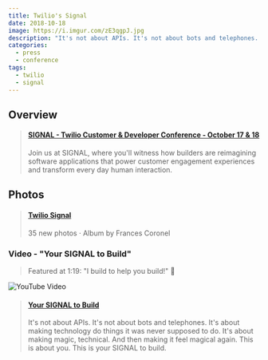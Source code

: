 ```yaml
---
title: Twilio's Signal
date: 2018-10-18
image: https://i.imgur.com/zE3qgpJ.jpg
description: "It's not about APIs. It's not about bots and telephones. It's about making technology do things it was never supposed to do. It's about making magic, technical. And then making it feel magical again. This is about you. This is your SIGNAL to build. 📶"
categories:
  - press
  - conference
tags:
  - twilio
  - signal
---
```


## Overview

<blockquote class="embedly-card"><h4><a href="https://signal.twilio.com/">SIGNAL - Twilio Customer & Developer Conference - October 17 & 18</a></h4><p>Join us at SIGNAL, where you'll witness how builders are reimagining software applications that power customer engagement experiences and transform every day human interaction.</p></blockquote>
<script async src="//cdn.embedly.com/widgets/platform.js" charset="UTF-8"></script>

## Photos

<blockquote class="embedly-card"><h4><a href="https://photos.app.goo.gl/6zFSY61qVYgBGJJw5">Twilio Signal</a></h4><p>35 new photos · Album by Frances Coronel</p></blockquote>
<script async src="//cdn.embedly.com/widgets/platform.js" charset="UTF-8"></script>

### Video - "Your SIGNAL to Build"

> Featured at 1:19: "I build to help you build!" 🔨️

![YouTube Video](https://i.imgur.com/lUkyv3X.jpg)

<blockquote class="embedly-card"><h4><a href="https://youtu.be/FqUENekusFg?t=79">Your SIGNAL to Build</a></h4><p>It's not about APIs. It's not about bots and telephones. It's about making technology do things it was never supposed to do. It's about making magic, technical. And then making it feel magical again. This is about you. This is your SIGNAL to build.</p></blockquote>
<script async src="//cdn.embedly.com/widgets/platform.js" charset="UTF-8"></script>
